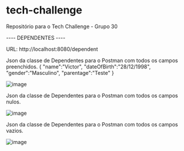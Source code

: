 # tech-challenge
Repositório para o Tech Challenge - Grupo 30

---- DEPENDENTES ----

URL: http://localhost:8080/dependent

Json da classe de Dependentes para o Postman com todos os campos preenchidos. 
{
    "name":"Victor",
    "dateOfBirth":"28/12/1998",
    "gender":"Masculino",
    "parentage":"Teste"
}

![image](https://github.com/rcsim/tech-challenge/assets/71778151/4da03697-9013-4135-a471-758a1a057947)

Json da classe de Dependentes para o Postman com todos os campos nulos. 

![image](https://github.com/rcsim/tech-challenge/assets/71778151/895ef567-ca60-4cdf-b496-415dcae26a58)

Json da classe de Dependentes para o Postman com todos os campos vazios. 

![image](https://github.com/rcsim/tech-challenge/assets/71778151/6fb2c201-9f1f-41d2-8d81-4f59f736c294)
